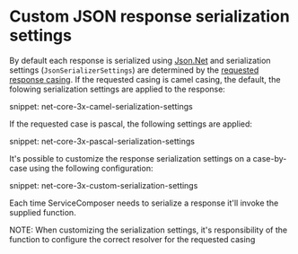 # Custom JSON response serialization settings

By default each response is serialized using [Json.Net](https://www.newtonsoft.com/json/help/html/Introduction.htm) and serialization settings (`JsonSerializerSettings`) are determined by the [requested response casing](response-serialization-casing.source.md). If the requested casing is camel casing, the default, the folowing serialization settings are applied to the response:

snippet: net-core-3x-camel-serialization-settings

If the requested case is pascal, the following settings are applied:

snippet: net-core-3x-pascal-serialization-settings

It's possible to customize the response serialization settings on a case-by-case using the following configuration:

snippet: net-core-3x-custom-serialization-settings

Each time ServiceComposer needs to serialize a response it'll invoke the supplied function.

NOTE:
When customizing the serialization settings, it's responsibility of the function to configure the correct resolver for the requested casing
